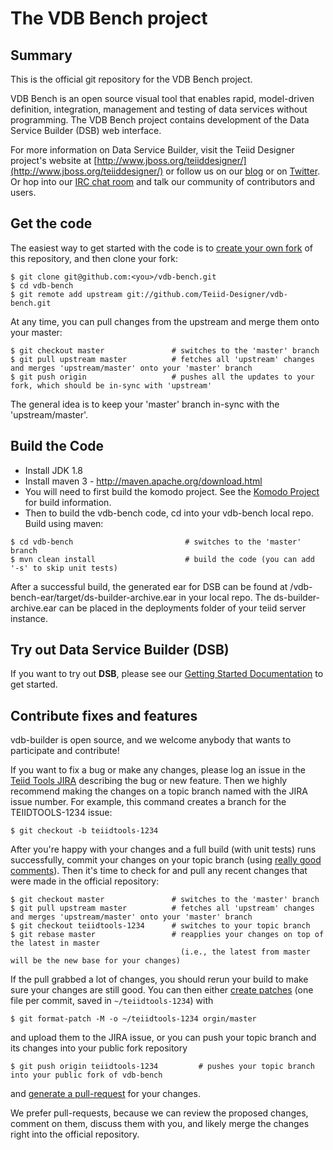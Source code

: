 # The VDB Bench project

## Summary

This is the official git repository for the VDB Bench project.

VDB Bench is an open source visual tool that enables rapid, model-driven definition, integration, management and testing of data services without programming. The VDB Bench project contains development of the Data Service Builder (DSB) web interface.

For more information on Data Service Builder, visit the Teiid Designer project's website at [http://www.jboss.org/teiiddesigner/](http://www.jboss.org/teiiddesigner/)
or follow us on our [blog](http://teiid.blogspot.com/) or on [Twitter](https://twitter.com/teiiddesigner). Or hop into our [IRC chat room](http://www.jboss.org/teiiddesigner/chat)
and talk our community of contributors and users.

## Get the code

The easiest way to get started with the code is to [create your own fork](http://help.github.com/forking/) of this repository, and then clone your fork:

	$ git clone git@github.com:<you>/vdb-bench.git
	$ cd vdb-bench
	$ git remote add upstream git://github.com/Teiid-Designer/vdb-bench.git
	
At any time, you can pull changes from the upstream and merge them onto your master:

	$ git checkout master               # switches to the 'master' branch
	$ git pull upstream master          # fetches all 'upstream' changes and merges 'upstream/master' onto your 'master' branch
	$ git push origin                   # pushes all the updates to your fork, which should be in-sync with 'upstream'

The general idea is to keep your 'master' branch in-sync with the 'upstream/master'.

## Build the Code

- Install JDK 1.8
- Install maven 3 - http://maven.apache.org/download.html
- You will need to first build the komodo project.  See the [Komodo Project](https://github.com/Teiid-Designer/komodo) for build information.
- Then to build the vdb-bench code, cd into your vdb-bench local repo. Build using maven:

~~~
$ cd vdb-bench                         # switches to the 'master' branch
$ mvn clean install                    # build the code (you can add '-s' to skip unit tests)
~~~

After a successful build, the generated ear for DSB can be found at /vdb-bench-ear/target/ds-builder-archive.ear in your local repo.  The ds-builder-archive.ear can be placed in the deployments folder of your teiid server instance.

## Try out Data Service Builder (DSB)

If you want to try out __DSB__,  please see our [Getting Started Documentation](https://developer.jboss.org/wiki/GettingStartedWithDataServicesBuilder) to get started.

## Contribute fixes and features

vdb-builder is open source, and we welcome anybody that wants to participate and contribute!

If you want to fix a bug or make any changes, please log an issue in the [Teiid Tools JIRA](https://issues.jboss.org/browse/TEIIDTOOLS) describing the bug or new feature. Then we highly recommend making the changes on a topic branch named with the JIRA issue number. For example, this command creates a branch for the TEIIDTOOLS-1234 issue:

	$ git checkout -b teiidtools-1234

After you're happy with your changes and a full build (with unit tests) runs successfully, commit your changes on your topic branch
(using [really good comments](http://community.jboss.org/wiki/TeiidDesignerDevelopmentGuidelines#Commits)). Then it's time to check for
and pull any recent changes that were made in the official repository:

	$ git checkout master               # switches to the 'master' branch
	$ git pull upstream master          # fetches all 'upstream' changes and merges 'upstream/master' onto your 'master' branch
	$ git checkout teiidtools-1234      # switches to your topic branch
	$ git rebase master                 # reapplies your changes on top of the latest in master
	                                      (i.e., the latest from master will be the new base for your changes)

If the pull grabbed a lot of changes, you should rerun your build to make sure your changes are still good.
You can then either [create patches](http://progit.org/book/ch5-2.html) (one file per commit, saved in `~/teiidtools-1234`) with 

	$ git format-patch -M -o ~/teiidtools-1234 orgin/master

and upload them to the JIRA issue, or you can push your topic branch and its changes into your public fork repository

	$ git push origin teiidtools-1234         # pushes your topic branch into your public fork of vdb-bench

and [generate a pull-request](http://help.github.com/pull-requests/) for your changes. 

We prefer pull-requests, because we can review the proposed changes, comment on them,
discuss them with you, and likely merge the changes right into the official repository.

